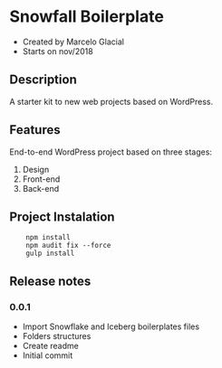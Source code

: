 # Snowfall Boilerplate

* Created by Marcelo Glacial
* Starts on nov/2018

## Description

A starter kit to new web projects based on WordPress.


## Features
End-to-end WordPress project based on three stages:

1. Design
2. Front-end
3. Back-end

## Project Instalation

```terminal
    npm install 
    npm audit fix --force
    gulp install
```

## Release notes

### 0.0.1

- Import Snowflake and Iceberg boilerplates files
- Folders structures
- Create readme
- Initial commit


